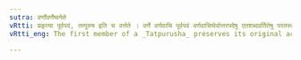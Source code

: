 ```yaml
---
sutra: वर्णोवर्णेष्वनेते
vRtti: प्रकृत्या पूर्वपदं, तत्पुरुष इति च वर्त्तते । वर्णे वर्णवाचि पूर्वपदं वर्णवाचिष्वेवोत्तरपदेषु एतशब्दवर्तितेषु परतस्तत्पुरुषे समासे प्रकृतिस्वरं भवति ॥
vRtti_eng: The first member of a _Tatpurusha_ preserves its original accent, when a word denoting color is compounded with another color denoting word, but not when it is the word एत ॥

---
```

